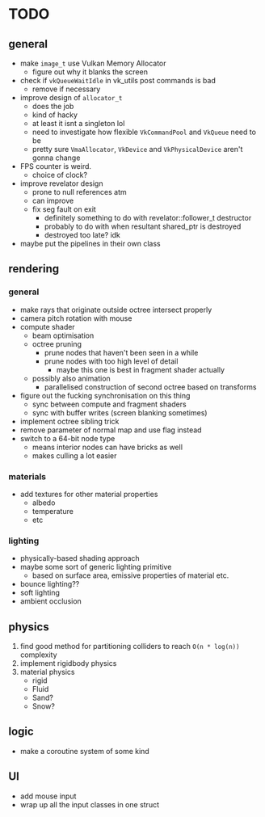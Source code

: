 # TODO

## general

* make `image_t` use Vulkan Memory Allocator 
    * figure out why it blanks the screen
* check if `vkQueueWaitIdle` in vk_utils post commands is bad
    * remove if necessary
* improve design of `allocator_t` 
    * does the job
    * kind of hacky
    * at least it isnt a singleton lol
    * need to investigate how flexible `VkCommandPool` and `VkQueue` need to be
    * pretty sure `VmaAllocator`, `VkDevice` and `VkPhysicalDevice` aren't gonna change
* FPS counter is weird.
    * choice of clock?
* improve revelator design
    * prone to null references atm
    * can improve
    * fix seg fault on exit
        * definitely something to do with revelator<T>::follower_t destructor
        * probably to do with when resultant shared_ptr is destroyed 
        * destroyed too late? idk
* maybe put the pipelines in their own class

## rendering

### general
* make rays that originate outside octree intersect properly
* camera pitch rotation with mouse
* compute shader
    * beam optimisation
    * octree pruning
        * prune nodes that haven't been seen in a while
        * prune nodes with too high level of detail 
            * maybe this one is best in fragment shader actually
    * possibly also animation
        * parallelised construction of second octree based on transforms
* figure out the fucking synchronisation on this thing
    * sync between compute and fragment shaders
    * sync with buffer writes (screen blanking sometimes)
* implement octree sibling trick
* remove parameter of normal map and use flag instead 
* switch to a 64-bit node type
    * means interior nodes can have bricks as well
    * makes culling a lot easier

### materials
* add textures for other material properties
    * albedo
    * temperature
    * etc

### lighting
* physically-based shading approach
* maybe some sort of generic lighting primitive
    * based on surface area, emissive properties of material etc.
* bounce lighting??
* soft lighting
* ambient occlusion

## physics
1. find good method for partitioning colliders to reach `O(n * log(n))` complexity
2. implement rigidbody physics
3. material physics
    * rigid
    * Fluid
    * Sand?
    * Snow?

## logic
* make a coroutine system of some kind

## UI
* add mouse input
* wrap up all the input classes in one struct
